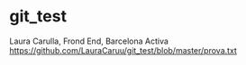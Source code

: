 # git_test
Laura Carulla, Frond End, Barcelona Activa
https://github.com/LauraCaruu/git_test/blob/master/prova.txt
